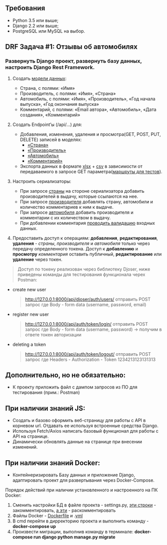 ## Требования
- Python 3.5 или выше;
- Django 2.2 или выше;
- PostgreSQL или MySQL на выбор.


## DRF Задача #1: Отзывы об автомобилях

### Развернуть Django проект, развернуть базу данных, настроить Django Rest Framework.


1. Создать [модели данных](https://github.com/FominSM/ElRos/blob/main/test_project/myapp/models.py):
    - Страна, с полями: «Имя»
    - Производитель, с полями: «Имя», «Страна»
    - Автомобиль, с полями: «Имя», «Производитель», «Год начала выпуска», «Год окончания выпуска»
    - Комментарий, с полями: «Email автора», «Автомобиль», «Дата создания», «Комментарий»


2. Создать Endpoint’ы (/api/…) для:
    - Добавления, изменения, удаления и просмотра(GET, POST, PUT, DELETE) записей в моделях: 
        - [«Страна»](https://github.com/FominSM/ElRos/blob/ffaca8732a6714cbbbb769fafbcf49d4d2a6fa1a/test_project/myapp/views.py#L11)  
        - [«Производитель»](https://github.com/FominSM/ElRos/blob/ffaca8732a6714cbbbb769fafbcf49d4d2a6fa1a/test_project/myapp/views.py#L22)
        - [«Автомобиль»](https://github.com/FominSM/ElRos/blob/ffaca8732a6714cbbbb769fafbcf49d4d2a6fa1a/test_project/myapp/views.py#L28) 
        - [«Комментарий»](https://github.com/FominSM/ElRos/blob/ffaca8732a6714cbbbb769fafbcf49d4d2a6fa1a/test_project/myapp/views.py#L43) 
    - Экспорта данных в формате [xlsx](https://github.com/FominSM/ElRos/blob/650a425d62637a223061a3c4d4b90262bd0d9e54/test_project/myapp/exported.py#L9) + [csv](https://github.com/FominSM/ElRos/blob/650a425d62637a223061a3c4d4b90262bd0d9e54/test_project/myapp/exported.py#L81) в зависимости от передаваемого в запросе GET параметра([маршруты для тестов](https://github.com/FominSM/ElRos/blob/2e07658532f8caffa32114e38a22b4b22249c130/test_project/myapp/urls.py#L27-L39)).

3. Настроить сериализаторы:
    - При запросе [страны](https://github.com/FominSM/ElRos/blob/650a425d62637a223061a3c4d4b90262bd0d9e54/test_project/myapp/serializers.py#L30) на стороне сериализатора добавить производителей в выдачу, которые ссылаются на нее.
    - При запросе [производителя](https://github.com/FominSM/ElRos/blob/650a425d62637a223061a3c4d4b90262bd0d9e54/test_project/myapp/serializers.py#L42) добавлять страну, автомобили и количество комментариев к ним к выдаче.
    - При запросе [автомобиля](https://github.com/FominSM/ElRos/blob/650a425d62637a223061a3c4d4b90262bd0d9e54/test_project/myapp/serializers.py#L58) добавить производителя и комментарии с их количеством в выдачу.
    - При добавлении комментария [проводить валидацию](https://github.com/FominSM/ElRos/blob/650a425d62637a223061a3c4d4b90262bd0d9e54/test_project/myapp/serializers.py#L23) входных данных.

4. Предоставить доступ к операциям: **добавления**, **редактирования**, **удаления** - *страны*, *производителя* и *автомобиля* только через передачу определенного токена. Доступ к **добавлению** и **просмотру** *комментария* оставить публичный, **редактирование** или **удаление** через токен.

> Доступ по токену реализован через библиотеку Djoser, ниже приведены команды для тестирования функционала черех Postman:

- create new user
    > http://127.0.0.1:8000/api/djoser/auth/users/ отправить POST запрос где Body - form data (username, password, email)

- register new user
    > http://127.0.0.1:8000/api/auth/token/login/ отправить POST запрос где Body - form data (username, password) -> получим в ответе токен авторизации 

- deleting a token
    > http://127.0.0.1:8000/api/auth/token/logout/ отправить POST запрос где Headers - Authorization - Token 1234213123131313


## Дополнительно, но не обязательно:
- К проекту приложить файл с дампом запросов из ПО для тестирования (прим.: Postman)

## При наличии знаний JS: 
- Создать и базово оформить веб-страницу для работы с API в корневом url. Отдавать ее используя встроенные средства Django.
- Используя Fetch/Axios написать базовый функционал для работы с API на странице.
- Динамически обновлять данные на странице при внесении изменений.

## При наличии знаний Docker:
- Контейнеризировать Базу данных и приложение Django, адаптировать проект для развертывания через Docker-Compose.

Порядок действий при наличии установленного и настроенного на ПК Docker:

1. Сменить настройки БД в файле проекта - settings.py, [эти строки](https://github.com/FominSM/ElRos/blob/2e07658532f8caffa32114e38a22b4b22249c130/test_project/test_project/settings.py#L81-L90) - закомментировать, [а эти](https://github.com/FominSM/ElRos/blob/2e07658532f8caffa32114e38a22b4b22249c130/test_project/test_project/settings.py#L93-L102) - раскомментировать
2. Файлы Docker - [Dockerfile](https://github.com/FominSM/ElRos/blob/main/test_project/Dockerfile) и .[yml](https://github.com/FominSM/ElRos/blob/main/test_project/docker-compose.yml)
3. В cmd перейти в дирректорию проекта и выполнить команду - **docker-compose up**
4. Произвести миграции, выполнив команду в терминале: **docker-compose run django python manage.py migrate**